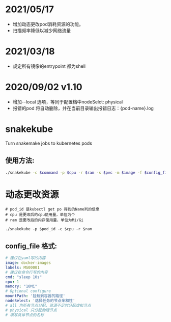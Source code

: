 # 2021/05/17
- 增加动态更改pod消耗资源的功能。
- 扫描频率降低以减少网络流量
# 2021/03/18
- 规定所有镜像的entrypoint 都为shell
# 2020/09/02 v1.10
- 增加--local 选项，等同于配置档中nodeSelct: physical
- 报错的pod 将自动删除，并在当前目录输出报错日志：{pod-name}.log

# snakekube
Turn snakemake jobs to kubernetes pods
## 使用方法:

```sh
./snakekube -c $command -p $cpu -r $ram -s $pvc -m $image -f $config_file
```

# 动态更改资源
```
# pod_id 是kubectl get po 得到的Name列的信息
# cpu 是更改后的cpu使用量，单位为个
# ram 是更改后的内存使用量，单位为Mi/Gi

./snakekube -p $pod_id -c $cpu -r $ram 
```

## config_file 格式:
``` yaml
# 建议在yaml写的内容
image: docker-images
labels: MG00001
# 建议在命令行写的内容
cmd: "sleep 10s"
cpu: 1
memory: "10Mi"
# Optional configure
mountPath: '挂载到容器的路径'
nodeSelect: '选择任务的节点亲和性'
# all 为所有节点分配，资源不足时分配虚拟节点
# physical 只分配物理节点
# 填写具体节点的名称
```
